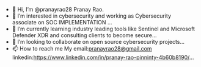 - 👋 Hi, I’m @pranayrao28 Pranay Rao.
- 👀 I’m interested in cybersecurity and working as Cybersecurity associate on SOC IMPLEMENTATION  ...
- 🌱 I’m currently learning industry leading tools like Sentinel and Microsoft Defender XDR and consulting clients to become secure...
- 💞️ I’m looking to collaborate on open source cybersecurity projects...
- 📫 How to reach me
          My email:pranayrao28@gmail.com
       linkedin:https://www.linkedin.com/in/pranay-rao-pinninty-4b60b8190/...

<!---
pranayrao28/pranayrao28 is a ✨ special ✨ repository because its `README.md` (this file) appears on your GitHub profile.
You can click the Preview link to take a look at your changes.
--->
